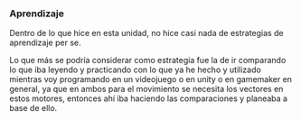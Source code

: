 ### Aprendizaje
Dentro de lo que hice en esta unidad, no hice casi nada de estrategias de aprendizaje per se.

Lo que más se podría considerar como estrategia fue la de ir comparando lo que iba leyendo y practicando con lo que ya he hecho y utilizado mientras voy programando en un videojuego o en unity o en gamemaker en general, ya que en ambos para el movimiento se necesita los vectores en estos motores, entonces ahí iba haciendo las comparaciones y planeaba a base de ello.
